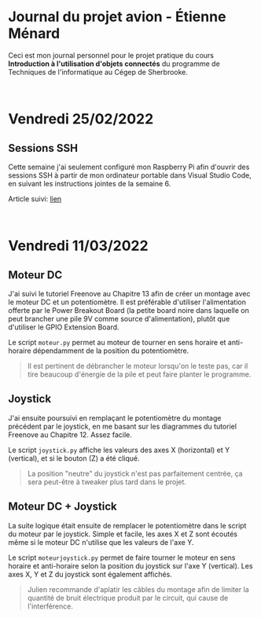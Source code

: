 # Journal du projet avion - Étienne Ménard

Ceci est mon journal personnel pour le projet pratique du cours **Introduction à l'utilisation d'objets connectés** du programme de Techniques de l'informatique au Cégep de Sherbrooke.

&nbsp;

# Vendredi 25/02/2022

## Sessions SSH

Cette semaine j'ai seulement configuré mon Raspberry Pi afin d'ouvrir des sessions SSH à partir de mon ordinateur portable dans Visual Studio Code, en suivant les instructions jointes de la semaine 6.

Article suivi: [lien](https://anthonyfourie.com/2021/08/16/vs-code-setting-remote-development-on-raspberry-pi/)

&nbsp;

# Vendredi 11/03/2022

## Moteur DC

J'ai suivi le tutoriel Freenove au Chapitre 13 afin de créer un montage avec le moteur DC et un potentiomètre. Il est préférable d'utiliser l'alimentation offerte par le Power Breakout Board (la petite board noire dans laquelle on peut brancher une pile 9V comme source d'alimentation), plutôt que d'utiliser le GPIO Extension Board.

Le script `moteur.py` permet au moteur de tourner en sens horaire et anti-horaire dépendamment de la position du potentiomètre.

> Il est pertinent de débrancher le moteur lorsqu'on le teste pas, car il tire beaucoup d'énergie de la pile et peut faire planter le programme.

## Joystick

 J'ai ensuite poursuivi en remplaçant le potentiomètre du montage précédent par le joystick, en me basant sur les diagrammes du tutoriel Freenove au Chapitre 12. Assez facile.

Le script `joystick.py` affiche les valeurs des axes X (horizontal) et Y (vertical), et si le bouton (Z) a été cliqué.

> La position "neutre" du joystick n'est pas parfaitement centrée, ça sera peut-être à tweaker plus tard dans le projet.

## Moteur DC + Joystick

La suite logique était ensuite de remplacer le potentiomètre dans le script du moteur par le joystick. Simple et facile, les axes X et Z sont écoutés même si le moteur DC n'utilise que les valeurs de l'axe Y.

Le script `moteurjoystick.py` permet de faire tourner le moteur en sens horaire et anti-horaire selon la position du joystick sur l'axe Y (vertical). Les axes X, Y et Z du joystick sont également affichés.

> Julien recommande d'aplatir les câbles du montage afin de limiter la quantité de bruit électrique produit par le circuit, qui cause de l'interférence.

&nbsp;